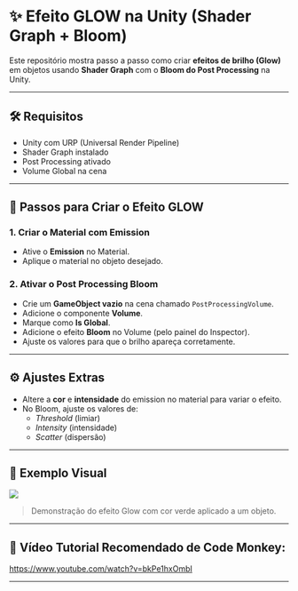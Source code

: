 # ✨ Efeito GLOW na Unity (Shader Graph + Bloom)

Este repositório mostra passo a passo como criar **efeitos de brilho (Glow)** em objetos usando **Shader Graph** com o **Bloom do Post Processing** na Unity.

---

## 🛠 Requisitos

- Unity com URP (Universal Render Pipeline)
- Shader Graph instalado
- Post Processing ativado
- Volume Global na cena

---

## 🌟 Passos para Criar o Efeito GLOW

### 1. Criar o Material com Emission
- Ative o **Emission** no Material.
- Aplique o material no objeto desejado.

### 2. Ativar o Post Processing Bloom
- Crie um **GameObject vazio** na cena chamado `PostProcessingVolume`.
- Adicione o componente **Volume**.
- Marque como **Is Global**.
- Adicione o efeito **Bloom** no Volume (pelo painel do Inspector).
- Ajuste os valores para que o brilho apareça corretamente.

---

## ⚙️ Ajustes Extras

- Altere a **cor** e **intensidade** do emission no material para variar o efeito.
- No Bloom, ajuste os valores de:
  - *Threshold* (limiar)
  - *Intensity* (intensidade)
  - *Scatter* (dispersão)

---

## 🧪 Exemplo Visual

![](./demo.gif)

> Demonstração do efeito Glow com cor verde aplicado a um objeto.

---

## 🎥 Vídeo Tutorial Recomendado de Code Monkey:
https://www.youtube.com/watch?v=bkPe1hxOmbI

---

